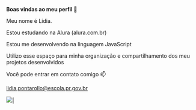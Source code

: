 **Boas vindas ao meu perfil 💙**

  Meu nome é Lidia.

  Estou estudando na Alura (alura.com.br)

  Estou me desenvolvendo na linguagem JavaScript

  Utilizo esse espaço para minha organização e compartilhamento dos meu projetos desenvolvidos

  Você pode entrar em contato comigo 📫

  lidia.pontarollo@escola.pr.gov.br

![](https://media.tenor.com/19B3eSbZ7CkAAAAj/verycat-cat-eating-chips.gif)|



